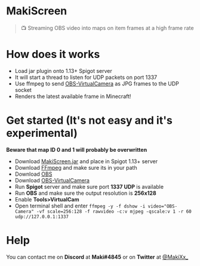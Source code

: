 # MakiScreen
> 📺 Streaming OBS video into maps on item frames at a high frame rate

# How does it works

- Load jar plugin onto 1.13+ Spigot server
- It will start a thread to listen for UDP packets on port 1337
- Use ffmpeg to send [OBS-VirtualCamera](https://obsproject.com/forum/resources/obs-virtualcam.539) as JPG frames to the UDP socket
- Renders the latest available frame in Minecraft! 

# Get started (It's not easy and it's experimental)

**Beware that map ID 0 and 1 will probably be overwritten**

- Download [MakiScreen.jar]() and place in Spigot 1.13+ server
- Download [FFmpeg](http://ffmpeg.org/download.html) and make sure its in your path
- Download [OBS](https://obsproject.com)
- Download [OBS-VirtualCamera](https://obsproject.com/forum/resources/obs-virtualcam.539)
- Run **Spigot** server and make sure port **1337 UDP** is available
- Run **OBS** and make sure the output resolution is **256x128**
- Enable **Tools>VirtualCam**
- Open terminal shell and enter `ffmpeg -y -f dshow -i video="OBS-Camera" -vf scale=256:128 -f rawvideo -c:v mjpeg -qscale:v 1 -r 60 udp://127.0.0.1:1337`

# Help

You can contact me on **Discord** at **Maki#4845** or on **Twitter** at [@MakiXx_](https://twitter.com/MakiXx_)
